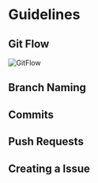 # Guidelines

## Git Flow
![GitFlow](https://blog.seibert-media.net/wp-content/uploads/2014/03/Gitflow-Workflow-2.png)

## Branch Naming

## Commits

## Push Requests

## Creating a Issue